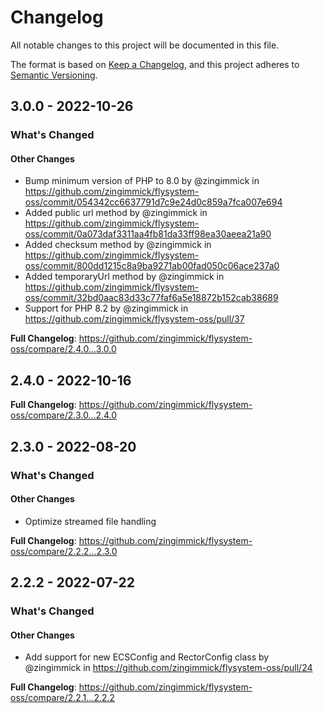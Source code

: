 # Changelog

All notable changes to this project will be documented in this file.

The format is based on [Keep a Changelog](https://keepachangelog.com/en/1.0.0/),
and this project adheres to [Semantic Versioning](https://semver.org/spec/v2.0.0.html).

<!-- changelog-linker -->
## 3.0.0 - 2022-10-26

<!-- Release notes generated using configuration in .github/release.yml at 3.x -->
### What's Changed

#### Other Changes

- Bump minimum version of PHP to 8.0 by @zingimmick in https://github.com/zingimmick/flysystem-oss/commit/054342cc6637791d7c9e24d0c859a7fca007e694
- Added public url method by @zingimmick in https://github.com/zingimmick/flysystem-oss/commit/0a073daf3311aa4fb81da33ff98ea30aeea21a90
- Added checksum method by @zingimmick in https://github.com/zingimmick/flysystem-oss/commit/800dd1215c8a9ba9271ab00fad050c06ace237a0
- Added temporaryUrl method by @zingimmick in https://github.com/zingimmick/flysystem-oss/commit/32bd0aac83d33c77faf6a5e18872b152cab38689
- Support for PHP 8.2 by @zingimmick in https://github.com/zingimmick/flysystem-oss/pull/37

**Full Changelog**: https://github.com/zingimmick/flysystem-oss/compare/2.4.0...3.0.0

## 2.4.0 - 2022-10-16

<!-- Release notes generated using configuration in .github/release.yml at master -->
**Full Changelog**: https://github.com/zingimmick/flysystem-oss/compare/2.3.0...2.4.0

## 2.3.0 - 2022-08-20

<!-- Release notes generated using configuration in .github/release.yml at master -->
### What's Changed

#### Other Changes

- Optimize streamed file handling

**Full Changelog**: https://github.com/zingimmick/flysystem-oss/compare/2.2.2...2.3.0

## 2.2.2 - 2022-07-22

<!-- Release notes generated using configuration in .github/release.yml at master -->
### What's Changed

#### Other Changes

- Add support for new ECSConfig and RectorConfig class by @zingimmick in https://github.com/zingimmick/flysystem-oss/pull/24

**Full Changelog**: https://github.com/zingimmick/flysystem-oss/compare/2.2.1...2.2.2
